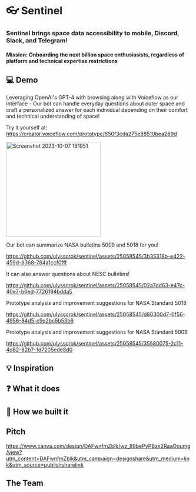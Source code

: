# 👓 Sentinel

### Sentinel brings space data accessibility to mobile, Discord, Slack, and Telegram!

#### Mission: Onboarding the next billion space enthusiasists, regardless of platform and technical expertise restrictions

## 💻 Demo

Leveraging OpenAI's GPT-4 with browsing along with Voiceflow as our interface - Our bot can handle everyday questions about outer space and craft a personalized answer for each individual depending on their comfort and technical understanding of space!

Try it yourself at: https://creator.voiceflow.com/prototype/650f3cda275e88510bea289d

<img width="257" alt="Screenshot 2023-10-07 181951" src="https://github.com/ulyssorok/sentinel/assets/25058545/5d6d41c0-afc1-4b51-b484-31e0b35d1b71">

Our bot can summarize NASA bulletins 5009 and 5018 for you!

https://github.com/ulyssorok/sentinel/assets/25058545/3b35318b-e422-459d-8368-784a1ccf0fff

It can also answer questions about NESC bulletins!

https://github.com/ulyssorok/sentinel/assets/25058545/02a7dd63-e47c-40e7-b0ed-7726194bdda5

Prototype analysis and improvement suggestions for NASA Standard 5018

https://github.com/ulyssorok/sentinel/assets/25058545/d80300d7-0f56-4956-84d5-c9e2bc5b53b6

Prototype analysis and improvement suggestions for NASA Standard 5009

https://github.com/ulyssorok/sentinel/assets/25058545/35580075-2c11-4d82-82b7-1d7205ede8d0

## 💡 Inspiration 

## ❓ What it does

## 🚧 How we built it 

## Pitch

https://www.canva.com/design/DAFwnfmZblk/wz_89bePyPBzx2RaaOoumg/view?utm_content=DAFwnfmZblk&utm_campaign=designshare&utm_medium=link&utm_source=publishsharelink

## The Team
